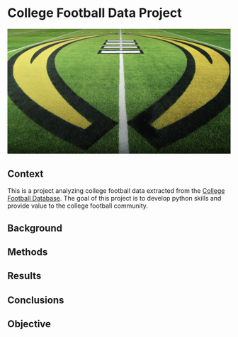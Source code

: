 # College Football Data Project

![college football field logo](assets/cfp_field.jpeg)

## Context

This is a project analyzing college football data extracted from the [College Football Database](https://collegefootballdata.com/). The goal of this project is to develop python skills and provide value to the college football community. 

## Background

## Methods

## Results

## Conclusions

## Objective 

